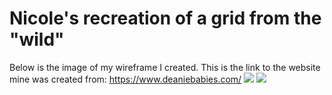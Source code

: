 # Nicole's recreation of a grid from the "wild"

Below is the image of my wireframe I created.
This is the link to the website mine was created from:
https://www.deaniebabies.com/
![](asstes/image/Wireframe_schmidt)
<img src="assets/images/Wireframe_schmidt">
